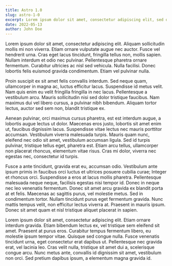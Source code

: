 ```yaml
---
title: Astro 1.0
slug: astro-1-0
excerpt: Lorem ipsum dolor sit amet, consectetur adipiscing elit, sed do eiusmod tempor incididunt ut labore et dolore magna aliqua. Ut enim ad minim veniam, quis nostrud exercitation ullamco laboris nisi ut aliquip ex ea commodo consequat.
date: 2022-05-13
author: John Doe
---
```


Lorem ipsum dolor sit amet, consectetur adipiscing elit. Aliquam sollicitudin mollis mi non viverra. Etiam ornare vulputate augue nec auctor. Fusce vel hendrerit urna. Cras eget lacus tincidunt, fringilla tellus non, mollis sapien. Nullam interdum et odio nec pulvinar. Pellentesque pharetra ornare fermentum. Curabitur ultricies ac nisl sed vehicula. Nulla facilisi. Donec lobortis felis euismod gravida condimentum. Etiam vel pulvinar nulla.

Proin suscipit ex sit amet felis convallis interdum. Sed neque quam, ullamcorper in magna ac, luctus efficitur lacus. Suspendisse id metus velit. Nam quis enim eu velit fringilla fringilla in nec lacus. Pellentesque a vestibulum arcu. Mauris sollicitudin nisi sed dolor tristique faucibus. Nam maximus dui vel libero cursus, a pulvinar nibh bibendum. Aliquam tortor lectus, auctor sed sem non, blandit tristique ex.

Aenean pulvinar, orci maximus cursus pharetra, est est interdum augue, a lobortis augue lectus ut dolor. Maecenas eros justo, lobortis sit amet enim ut, faucibus dignissim lacus. Suspendisse vitae lectus nec mauris porttitor accumsan. Vestibulum viverra malesuada turpis. Mauris quam nunc, eleifend nec odio sit amet, vestibulum accumsan ligula. Sed id turpis pulvinar, tristique tellus eget, pharetra est. Etiam arcu tellus, ullamcorper non placerat rhoncus, elementum vitae risus. Cras mi dolor, viverra nec egestas nec, consectetur id turpis.

Fusce a ante tincidunt, gravida erat eu, accumsan odio. Vestibulum ante ipsum primis in faucibus orci luctus et ultrices posuere cubilia curae; Integer et rhoncus orci. Suspendisse a eros at lacus mollis pharetra. Pellentesque malesuada neque neque, facilisis egestas nisi tempor id. Donec in neque nec leo venenatis fermentum. Donec sit amet arcu gravida ex blandit porta at et felis. Maecenas ac sagittis purus, vel molestie metus. Sed in condimentum tortor. Nullam tincidunt purus eget fermentum gravida. Nunc mattis tempus velit, non efficitur lectus viverra at. Praesent in mauris ipsum. Donec sit amet quam et nisl tristique aliquet placerat in sapien.

Lorem ipsum dolor sit amet, consectetur adipiscing elit. Etiam ornare interdum gravida. Etiam bibendum lectus ex, vel tristique sem eleifend sit amet. Praesent at purus eros. Curabitur tempus fermentum libero, eu molestie ipsum tempor vitae. Quisque sed congue nulla. Fusce venenatis tincidunt urna, eget consectetur erat dapibus ut. Pellentesque nec gravida erat, vel lacinia leo. Cras velit nulla, tristique sit amet dui a, scelerisque congue arcu. Nunc metus ante, convallis id dignissim sit amet, vestibulum non orci. Sed pretium dapibus ipsum, a elementum magna gravida id.
